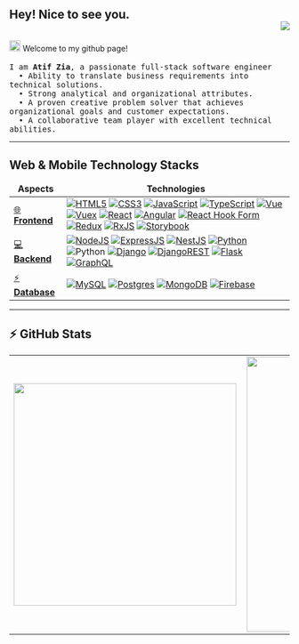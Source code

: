 ## Hey! Nice to see you. <div align = 'right'>![](https://komarev.com/ghpvc/?username=matifzia&color=yellow)</div>

<p><img src="https://raw.githubusercontent.com/iampavangandhi/iampavangandhi/master/gifs/Hi.gif" width="20px" style="max-width:100%;"> Welcome to my github page!
<br />
<br />
	<samp>
	I am <b>Atif Zia</b>, a passionate full-stack software engineer<br/>
  &nbsp; • Ability to translate business requirements into technical solutions.<br />
  &nbsp; • Strong analytical and organizational attributes.<br />
  &nbsp; • A proven creative problem solver that achieves organizational goals and customer expectations.<br />
  &nbsp; • A collaborative team player with excellent technical abilities.<br />
	</samp>

---


<h2> Web & Mobile Technology Stacks</h2>

<table>
  <thead align="center">
    <tr border: none;>
      <td><b>Aspects</b></td>
      <td><b>Technologies</b></td>
    </tr>
  </thead>
  <tbody>
    <tr>
      <td>
        <a href="https://developer.mozilla.org/en-US/docs/Learn/Front-end_web_developer" rel="nofollow">
          🌐 <b>Frontend</b>
        </a>
      </td>
      <td>
	      <a href="https://developer.mozilla.org/en-US/docs/Glossary/HTML5" rel="nofollow">
        <img alt="HTML5" src="https://img.shields.io/badge/HTML5-E34F26?style=for-the-badge&logo=html5&logoColor=white" data-canonical-src="https://img.shields.io/badge/HTML5-E34F26?style=for-the-badge&logo=html5&logoColor=white" style="max-width: 100%;"/></a>
	      <a href="https://developer.mozilla.org/en-US/docs/Web/CSS" rel="nofollow">
        <img alt="CSS3" src="https://img.shields.io/badge/CSS3-1572B6?style=for-the-badge&logo=css3&logoColor=white" data-canonical-src="https://img.shields.io/badge/CSS3-1572B6?style=for-the-badge&logo=css3&logoColor=white" style="max-width: 100%;"/></a>
	      <a href="https://developer.mozilla.org/en-US/docs/Web/JavaScript" rel="nofollow">
        <img alt="JavaScript" src="https://img.shields.io/badge/JavaScript-323330?style=for-the-badge&logo=javascript&logoColor=F7DF1E" data-canonical-src="https://img.shields.io/badge/JavaScript-323330?style=for-the-badge&logo=javascript&logoColor=F7DF1E" style="max-width: 100%;"/></a>
	      <a href="https://www.typescriptlang.org/" rel="nofollow">
        <img alt="TypeScript" src="https://img.shields.io/badge/TypeScript-007ACC?style=for-the-badge&logo=typescript&logoColor=white" data-canonical-src="https://img.shields.io/badge/TypeScript-007ACC?style=for-the-badge&logo=typescript&logoColor=white" style="max-width: 100%;"/></a>
	       <a href="https://vuejs.org/" rel="nofollow">
        <img alt="Vue" src="https://img.shields.io/badge/Vue.js-35495E?style=for-the-badge&logo=vuedotjs&logoColor=4FC08D"
        data-canonical-src="https://img.shields.io/badge/Vue.js-35495E?style=for-the-badge&logo=vuedotjs&logoColor=4FC08D"
        style="max-width: 100%;"/></a>
       <a href="https://vuetifyjs.com/" rel="nofollow">
        <img alt="Vuex" src="https://img.shields.io/badge/Vuetify-1867C0?style=for-the-badge&logo=vuetify&logoColor=AEDDFF"
        data-canonical-src="https://img.shields.io/badge/Vuetify-1867C0?style=for-the-badge&logo=vuetify&logoColor=AEDDFF"
        style="max-width: 100%;"/></a>
        <a href="https://reactjs.org/" rel="nofollow">
        <img alt="React" src="https://img.shields.io/badge/React-20232A?style=for-the-badge&logo=react&logoColor=61DAFB" data-canonical-src="https://img.shields.io/badge/React-20232A?style=for-the-badge&logo=react&logoColor=61DAFB" style="max-width: 100%;"/></a>
	      <a href="https://angular.io/" rel="nofollow">
        <img alt="Angular" src="https://img.shields.io/badge/Angular-DD0031?style=for-the-badge&logo=angular&logoColor=white" data-canonical-src="https://img.shields.io/badge/Angular-DD0031?style=for-the-badge&logo=angular&logoColor=white" style="max-width: 100%;"/></a>
        <a href="https://react-hook-form.com/" rel="nofollow">
        <img alt="React Hook Form" src="https://img.shields.io/badge/React%20Hook%20Form-%23EC5990.svg?style=for-the-badge&logo=reacthookform&logoColor=white"
        data-canonical-src="https://img.shields.io/badge/React%20Hook%20Form-%23EC5990.svg?style=for-the-badge&logo=reacthookform&logoColor=white"
        style="max-width: 100%;"/></a>
        <a href="https://redux.js.org/" rel="nofollow">
        <img alt="Redux" src="https://img.shields.io/badge/redux-%23593d88.svg?style=for-the-badge&logo=redux&logoColor=white"
        data-canonical-src="https://img.shields.io/badge/redux-%23593d88.svg?style=for-the-badge&logo=redux&logoColor=white"
        style="max-width: 100%;"/></a>
        <a href="https://rxjs.dev/" rel="nofollow">
        <img alt="RxJS" src="https://img.shields.io/badge/rxjs-%23B7178C.svg?style=for-the-badge&logo=reactivex&logoColor=white"
        data-canonical-src="https://img.shields.io/badge/rxjs-%23B7178C.svg?style=for-the-badge&logo=reactivex&logoColor=white"
        style="max-width: 100%;"/></a>
        <a href="https://storybook.js.org/" rel="nofollow">
        <img alt="Storybook" src="https://img.shields.io/badge/-Storybook-FF4785?style=for-the-badge&logo=storybook&logoColor=white" data-canonical-src="https://img.shields.io/badge/-Storybook-FF4785?style=for-the-badge&logo=storybook&logoColor=white" style="max-width: 100%;"/></a>
      </td>
    </tr>
	<tr>
      <td>
        <a href="https://www.techopedia.com/definition/29568/back-end-developer#:~:text=A%20back%2Dend%20developer%20is,front%2Dend%20application%20or%20system." rel="nofollow">
          💻 <b>Backend</b>
        </a>
      </td>
      <td>
	      <a href="https://nodejs.org/en/" rel="nofollow">
        <img alt="NodeJS" src="https://img.shields.io/badge/Node.js-339933?style=for-the-badge&logo=nodedotjs&logoColor=white" data-canonical-src="https://img.shields.io/badge/Node.js-339933?style=for-the-badge&logo=nodedotjs&logoColor=white" style="max-width: 100%;"/></a>
	      <a href="https://expressjs.com/" rel="nofollow">
        <img alt="ExpressJS" src="https://img.shields.io/badge/Express.js-000000?style=for-the-badge&logo=express&logoColor=white" data-canonical-src="https://img.shields.io/badge/Express.js-000000?style=for-the-badge&logo=express&logoColor=white" style="max-width: 100%;"/></a>
	      <a href="https://nestjs.com/" rel="nofollow">
        <img alt="NestJS" src="https://img.shields.io/badge/nestjs-E0234E?style=for-the-badge&logo=nestjs&logoColor=white" data-canonical-src="https://img.shields.io/badge/nestjs-E0234E?style=for-the-badge&logo=nestjs&logoColor=white" style="max-width: 100%;"/></a>
        <a href="https://www.python.org/" rel="nofollow">
        <img alt="Python" src="https://img.shields.io/badge/python-3670A0?style=for-the-badge&logo=python&logoColor=ffdd54" data-canonical-src="https://img.shields.io/badge/python-3670A0?style=for-the-badge&logo=python&logoColor=ffdd54" style="max-width: 100%;"/></a>
        <img alt="Python" src="https://img.shields.io/badge/python-3670A0?style=for-the-badge&logo=python&logoColor=ffdd54" data-canonical-src="https://img.shields.io/badge/python-3670A0?style=for-the-badge&logo=python&logoColor=ffdd54" style="max-width: 100%;"/></a>
        <a href="https://www.djangoproject.com/" rel="nofollow">
        <img alt="Django" src="https://img.shields.io/badge/django-%23092E20.svg?style=for-the-badge&logo=django&logoColor=white" data-canonical-src="https://img.shields.io/badge/django-%23092E20.svg?style=for-the-badge&logo=django&logoColor=white" style="max-width: 100%;"/></a>
        <a href="https://www.django-rest-framework.org/" rel="nofollow">
        <img alt="DjangoREST" src="https://img.shields.io/badge/DJANGO-REST-ff1709?style=for-the-badge&logo=django&logoColor=white&color=ff1709&labelColor=gray" data-canonical-src="https://img.shields.io/badge/DJANGO-REST-ff1709?style=for-the-badge&logo=django&logoColor=white&color=ff1709&labelColor=gray" style="max-width: 100%;"/></a>
        <a href="https://flask.palletsprojects.com/" rel="nofollow">
        <img alt="Flask" src="https://img.shields.io/badge/flask-%23000.svg?style=for-the-badge&logo=flask&logoColor=white" data-canonical-src="https://img.shields.io/badge/flask-%23000.svg?style=for-the-badge&logo=flask&logoColor=white" style="max-width: 100%;"/></a>
	<a href="https://graphql.org/" rel="nofollow">
        <img alt="GraphQL" src="https://img.shields.io/badge/-GraphQL-E10098?style=for-the-badge&logo=graphql&logoColor=white" data-canonical-src="https://img.shields.io/badge/-GraphQL-E10098?style=for-the-badge&logo=graphql&logoColor=white" style="max-width: 100%;"/></a>
</td>
    </tr>
    <tr>
      <td>
        <a href="https://www.techtarget.com/searchdatamanagement/definition/database#:~:text=A%20database%20is%20information%20that,data%2C%20financials%20and%20product%20information.">
        ⚡ <b>Database</b>
        </a>
      </td>
      <td>
	<a href="https://www.mysql.com/" rel="nofollow">
        <img alt="MySQL" src="https://img.shields.io/badge/MySQL-005C84?style=for-the-badge&logo=mysql&logoColor=white" data-canonical-src="https://img.shields.io/badge/MySQL-005C84?style=for-the-badge&logo=mysql&logoColor=white" style="max-width: 100%;"/></a> 
	<a href="https://www.postgresql.org/" rel="nofollow">
        <img alt="Postgres" src="https://img.shields.io/badge/postgres-%23316192.svg?style=for-the-badge&logo=postgresql&logoColor=white" data-canonical-src="https://img.shields.io/badge/postgres-%23316192.svg?style=for-the-badge&logo=postgresql&logoColor=white" style="max-width: 100%;"/></a>
	<a href="https://www.mongodb.com/" rel="nofollow">
        <img alt="MongoDB" src="https://img.shields.io/badge/MongoDB-4EA94B?style=for-the-badge&logo=mongodb&logoColor=white" data-canonical-src="https://img.shields.io/badge/MongoDB-4EA94B?style=for-the-badge&logo=mongodb&logoColor=white" style="max-width: 100%;"/></a>
	<a href="https://firebase.google.com/" rel="nofollow">
        <img alt="Firebase" src="https://img.shields.io/badge/Firebase-039BE5?style=for-the-badge&logo=Firebase&logoColor=white" data-canonical-src="https://img.shields.io/badge/Firebase-039BE5?style=for-the-badge&logo=Firebase&logoColor=white" style="max-width: 100%;"/></a>
	</td>
    </tr>
  </tbody>
</table>

---
## :zap: GitHub Stats

<center>
  <table>
    <tr>
      <td>
        <img width="400px" align="left" src="https://github-readme-stats.vercel.app/api/top-langs?username=matifzia&show_icons=true&theme=solarized-dark&langs_count=4&layout=compact" />
      </td>
      <td>
        <img width="495px" align="left" src="https://github-readme-stats.vercel.app/api?username=matifzia&show_icons=true&theme=solarized-dark"/>
      </td>
    </tr>   
  </table>
</center>

